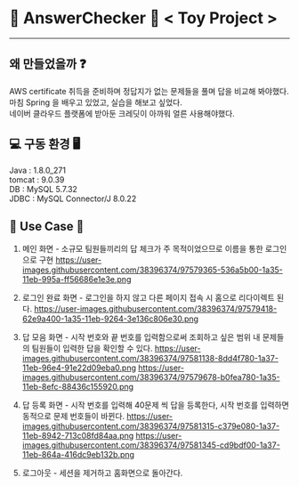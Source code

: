 # 💯 AnswerChecker 💯 < Toy Project > 
<hr/>
<h2> 왜 만들었을까 ❓</h2>

AWS certificate 취득을 준비하며 정답지가 없는 문제들을 풀며 답을 비교해 봐야했다.<br />
마침 Spring 을 배우고 있었고, 실습을 해보고 싶었다.<br />
네이버 클라우드 플랫폼에 받아둔 크레딧이 아까워 얼른 사용해야했다. <br />

<h2> 💻 구동 환경 🖥</h2>

Java : 1.8.0_271 <br />
tomcat : 9.0.39 <br />
DB : MySQL 5.7.32 <br />
JDBC : MySQL Connector/J 8.0.22 <br />

  <h2> 👏 Use Case 👏 </h2>
  
  1. 메인 화면 - 소규모 팀원들끼리의 답 체크가 주 목적이었으므로 이름을 통한 로그인으로 구현
  https://user-images.githubusercontent.com/38396374/97579365-536a5b00-1a35-11eb-995a-ff56686e1e3e.png
  
  2. 로그인 완료 화면 - 로그인을 하지 않고 다른 페이지 접속 시 홈으로 리다이렉트 된다.
  https://user-images.githubusercontent.com/38396374/97579418-62e9a400-1a35-11eb-9264-3e136c806e30.png
  
  3. 답 모음 화면 - 시작 번호와 끝 번호를 입력함으로써 조회하고 싶은 범위 내 문제들의 팀원들이 입력한 답을 확인할 수 있다.
  https://user-images.githubusercontent.com/38396374/97581138-8dd4f780-1a37-11eb-96e4-91e22d09eba0.png
  https://user-images.githubusercontent.com/38396374/97579678-b0fea780-1a35-11eb-8efc-88436c155920.png
  
  4. 답 등록 화면 - 시작 번호를 입력해 40문제 씩 답을 등록한다, 시작 번호를 입력하면 동적으로 문제 번호들이 바뀐다.
  https://user-images.githubusercontent.com/38396374/97581315-c379e080-1a37-11eb-8942-713c08fd84aa.png
  https://user-images.githubusercontent.com/38396374/97581345-cd9bdf00-1a37-11eb-864a-416dc9eb132b.png
  
  5. 로그아웃 - 세션을 제거하고 홈화면으로 돌아간다.
